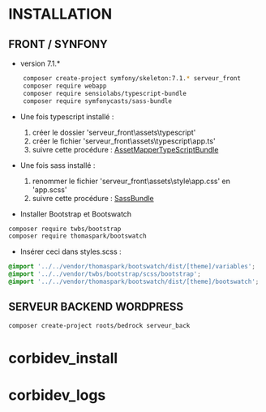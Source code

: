 # INSTALLATION

## FRONT / SYNFONY

* version 7.1.*
```bash
    composer create-project symfony/skeleton:7.1.* serveur_front
    composer require webapp
    composer require sensiolabs/typescript-bundle
    composer require symfonycasts/sass-bundle
```

* Une fois typescript installé :
    1. créer le dossier 'serveur_front\assets\typescript'
    2. créer le fichier 'serveur_front\assets\typescript\app.ts'
    3. suivre cette procédure : [AssetMapperTypeScriptBundle](https://symfony.com/bundles/AssetMapperTypeScriptBundle/current/index.html)

* Une fois sass installé :
    1. renommer le fichier 'serveur_front\assets\style\app.css' en 'app.scss'
    2. suivre cette procédure : [SassBundle](https://symfony.com/bundles/SassBundle/current/index.html)

* Installer Bootstrap et Bootswatch

```bash
composer require twbs/bootstrap
composer require thomaspark/bootswatch
```

* Insérer ceci dans styles.scss :

```css
@import '../../vendor/thomaspark/bootswatch/dist/[theme]/variables';
@import '../../vendor/twbs/bootstrap/scss/bootstrap';
@import '../../vendor/thomaspark/bootswatch/dist/[theme]/bootswatch';
```

## SERVEUR BACKEND WORDPRESS

```bash
composer create-project roots/bedrock serveur_back
```
# corbidev_install
# corbidev_logs
